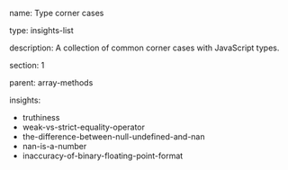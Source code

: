 name: Type corner cases

type: insights-list

description: A collection of common corner cases with JavaScript types.

section: 1

parent: array-methods

insights:
  - truthiness
  - weak-vs-strict-equality-operator
  - the-difference-between-null-undefined-and-nan
  - nan-is-a-number
  - inaccuracy-of-binary-floating-point-format
